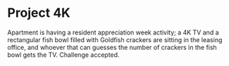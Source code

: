 # Project 4K

Apartment is having a resident appreciation week activity; a 4K TV and a
rectangular fish bowl filled with Goldfish crackers are sitting in the leasing
office, and whoever that can guesses the number of crackers in the fish bowl
gets the TV. Challenge accepted.
